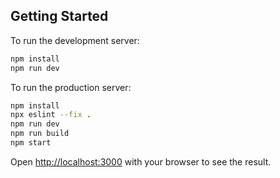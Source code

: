 ## Getting Started

To run the development server:

```bash
npm install
npm run dev
```

To run the production server:

```bash
npm install
npx eslint --fix .
npm run dev
npm run build
npm start
```

Open [http://localhost:3000](http://localhost:3000) with your browser to see the result.
